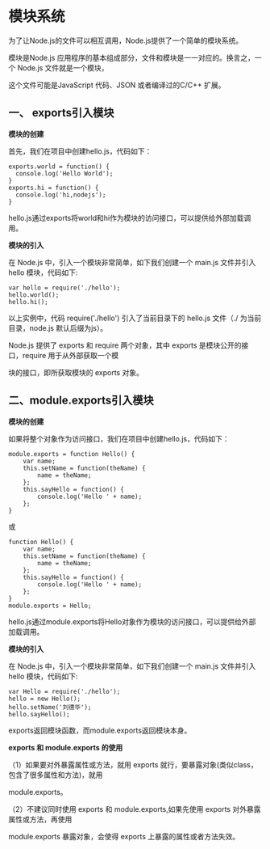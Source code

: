 # 模块系统

为了让Node.js的文件可以相互调用，Node.js提供了一个简单的模块系统。

模块是Node.js 应用程序的基本组成部分，文件和模块是一一对应的。换言之，一个 Node.js 文件就是一个模块，

这个文件可能是JavaScript 代码、JSON 或者编译过的C/C++ 扩展。

## 一、 exports引入模块

**模块的创建**

首先，我们在项目中创建hello.js，代码如下：

```
exports.world = function() {
  console.log('Hello World');
}
exports.hi = function() {
  console.log('hi,nodejs');
}
```

hello.js通过exports将world和hi作为模块的访问接口，可以提供给外部加载调用。

**模块的引入**

在 Node.js 中，引入一个模块非常简单，如下我们创建一个 main.js 文件并引入 hello 模块，代码如下:

```
var hello = require('./hello');
hello.world();
hello.hi();
```

以上实例中，代码 require('./hello') 引入了当前目录下的 hello.js 文件（./ 为当前目录，node.js 默认后缀为js）。

Node.js 提供了 exports 和 require 两个对象，其中 exports 是模块公开的接口，require 用于从外部获取一个模

块的接口，即所获取模块的 exports 对象。

## 二、module.exports引入模块

**模块的创建**

如果将整个对象作为访问接口，我们在项目中创建hello.js，代码如下：

```
module.exports = function Hello() {
    var name; 
    this.setName = function(theName) { 
    	name = theName; 
    }; 
    this.sayHello = function() { 
    	console.log('Hello ' + name); 
    }; 
}
```

或

```
function Hello() {
	var name; 
    this.setName = function(theName) { 
        name = theName; 
    }; 
    this.sayHello = function() { 
        console.log('Hello ' + name); 
    }; 
}
module.exports = Hello;
```

hello.js通过module.exports将Hello对象作为模块的访问接口，可以提供给外部加载调用。

**模块的引入**

在 Node.js 中，引入一个模块非常简单，如下我们创建一个 main.js 文件并引入 hello 模块，代码如下:

```
var Hello = require('./hello'); 
hello = new Hello(); 
hello.setName('刘德华'); 
hello.sayHello();
```

exports返回模块函数，而module.exports返回模块本身。

**exports 和 module.exports 的使用**

（1）如果要对外暴露属性或方法，就用 exports 就行，要暴露对象(类似class，包含了很多属性和方法)，就用 

module.exports。

（2）不建议同时使用 exports 和 module.exports,如果先使用 exports 对外暴露属性或方法，再使用 

module.exports 暴露对象，会使得 exports 上暴露的属性或者方法失效。

































